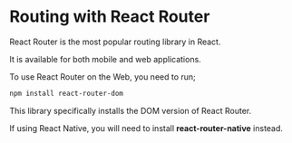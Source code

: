 # Routing with React Router

React Router is the most popular routing library in React.

It is available for both mobile and web applications.

To use React Router on the Web, you need to run;

```bash
npm install react-router-dom
```

This library specifically installs the DOM version of React Router.

If using React Native, you will need to install **react-router-native** instead.